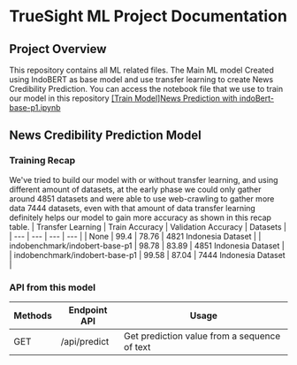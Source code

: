 # TrueSight ML Project Documentation
## Project Overview
This repository contains all ML related files. The Main ML model Created using IndoBERT as base model and use transfer learning to create News Credibility Prediction. You can access the notebook file that we use to train our model in this repository [[Train Model]News Prediction with indoBert-base-p1.ipynb](https://colab.research.google.com/drive/1SSiVNF4Cw7gVSxE_mvvWydD7L-RfmVDL?authuser=1#scrollTo=0e2f542a)

## News Credibility Prediction Model
### Training Recap
We've tried to build our model with or without transfer learning, and using different amount of datasets, at the early phase we could only gather around 4851 datasets and were able to use web-crawling to gather more data 7444 datasets, even with that amount of data transfer learning definitely helps our model to gain more accuracy as shown in this recap table.
| Transfer Learning | Train Accuracy |  Validation Accuracy  | Datasets | 
| --- | --- | --- | --- |
| None | 99.4 | 78.76 | 4821 Indonesia Dataset |
| indobenchmark/indobert-base-p1 | 98.78 | 83.89 | 4851 Indonesia Dataset |
| indobenchmark/indobert-base-p1 | 99.58 | 87.04 | 7444 Indonesia Dataset |

### API from this model
| Methods   | Endpoint API                              | Usage                                         |
|-----------|-------------------------------------------|-----------------------------------------------|
| GET       | /api/predict                              | Get prediction value from a sequence of text  |
